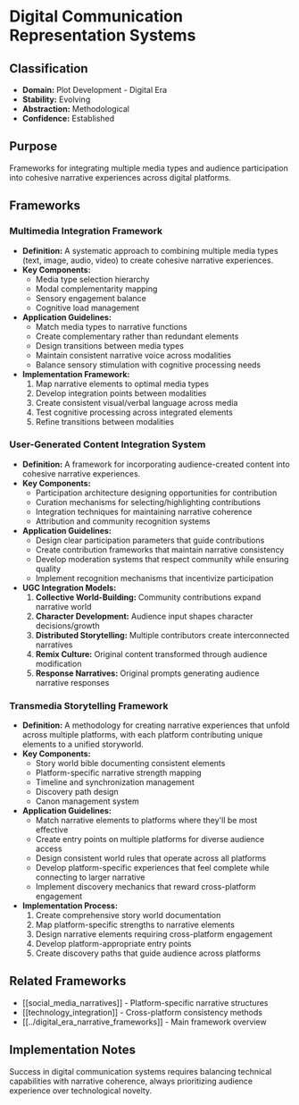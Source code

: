 # Digital Communication Representation Systems

## Classification
- **Domain:** Plot Development - Digital Era
- **Stability:** Evolving
- **Abstraction:** Methodological
- **Confidence:** Established

## Purpose
Frameworks for integrating multiple media types and audience participation into cohesive narrative experiences across digital platforms.

## Frameworks

### Multimedia Integration Framework
- **Definition:** A systematic approach to combining multiple media types (text, image, audio, video) to create cohesive narrative experiences.
- **Key Components:**
  - Media type selection hierarchy
  - Modal complementarity mapping
  - Sensory engagement balance
  - Cognitive load management
- **Application Guidelines:**
  - Match media types to narrative functions
  - Create complementary rather than redundant elements
  - Design transitions between media types
  - Maintain consistent narrative voice across modalities
  - Balance sensory stimulation with cognitive processing needs
- **Implementation Framework:**
  1. Map narrative elements to optimal media types
  2. Develop integration points between modalities
  3. Create consistent visual/verbal language across media
  4. Test cognitive processing across integrated elements
  5. Refine transitions between modalities

### User-Generated Content Integration System
- **Definition:** A framework for incorporating audience-created content into cohesive narrative experiences.
- **Key Components:**
  - Participation architecture designing opportunities for contribution
  - Curation mechanisms for selecting/highlighting contributions
  - Integration techniques for maintaining narrative coherence
  - Attribution and community recognition systems
- **Application Guidelines:**
  - Design clear participation parameters that guide contributions
  - Create contribution frameworks that maintain narrative consistency 
  - Develop moderation systems that respect community while ensuring quality
  - Implement recognition mechanisms that incentivize participation
- **UGC Integration Models:**
  1. **Collective World-Building:** Community contributions expand narrative world
  2. **Character Development:** Audience input shapes character decisions/growth
  3. **Distributed Storytelling:** Multiple contributors create interconnected narratives
  4. **Remix Culture:** Original content transformed through audience modification
  5. **Response Narratives:** Original prompts generating audience narrative responses

### Transmedia Storytelling Framework
- **Definition:** A methodology for creating narrative experiences that unfold across multiple platforms, with each platform contributing unique elements to a unified storyworld.
- **Key Components:**
  - Story world bible documenting consistent elements
  - Platform-specific narrative strength mapping
  - Timeline and synchronization management
  - Discovery path design
  - Canon management system
- **Application Guidelines:**
  - Match narrative elements to platforms where they'll be most effective
  - Create entry points on multiple platforms for diverse audience access
  - Design consistent world rules that operate across all platforms
  - Develop platform-specific experiences that feel complete while connecting to larger narrative
  - Implement discovery mechanics that reward cross-platform engagement
- **Implementation Process:**
  1. Create comprehensive story world documentation
  2. Map platform-specific strengths to narrative elements
  3. Design narrative elements requiring cross-platform engagement
  4. Develop platform-appropriate entry points
  5. Create discovery paths that guide audience across platforms

## Related Frameworks
- [[social_media_narratives]] - Platform-specific narrative structures
- [[technology_integration]] - Cross-platform consistency methods
- [[../digital_era_narrative_frameworks]] - Main framework overview

## Implementation Notes
Success in digital communication systems requires balancing technical capabilities with narrative coherence, always prioritizing audience experience over technological novelty.